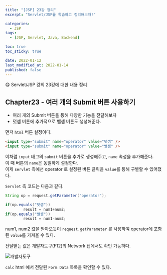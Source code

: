```yaml
---
title: "[JSP] 23강 정리"
excerpt: "Servlet/JSP를 학습하고 정리해보자!"

categories:
  - JSP
tags:
  - [JSP, Servlet, Java, Backend]

toc: true
toc_sticky: true

date: 2022-01-12
last_modified_at: 2022-01-14
published: false
---
```


😋 Servlet/JSP 강의 23강에 대한 내용 정리

## Chapter23 - 여러 개의 Submit 버튼 사용하기

- 여러 개의 Submit 버튼을 통해 다양한 기능을 전달해보자
- 덧셈 버튼에 추가적으로 뺄셈 버튼도 생성해준다.

먼저 `html` 버튼 설정이다.

```html
<input type="submit" name="operator" value="덧셈" />
<input type="submit" name="operator" value="뺄셈" />
```

이처럼 `input` 태그의 `submit` 버튼을 추가로 생성해주고, `name` 속성을 추가해준다.  
이 때 버튼의 `name`은 동일하게 설정한다.  
이제 `servlet` 측에선 operator 로 설정된 버튼 클릭을 `value`를 통해 구별할 수 있어졌다.

`Servlet` 측 코드는 다음과 같다.

```java
String op = request.getParameter("operator");

if(op.equals("덧셈"))
		result = num1+num2;
if(op.equals("뺄셈"))
		result = num1-num2;
```

num1, num2 값을 받아오듯이 `request.getParameter` 를 사용하여 operator에 포함된 `value`를 가져올 수 있다.

전달받는 값은 개발자도구(F12)의 Network 탭에서도 확인 가능하다.

<img src="https://user-images.githubusercontent.com/47810773/149052990-8b3f64f5-5344-42ba-b470-ea5f90922bcd.JPG" alt="개발자도구">

`calc` html 에서 전달된 `Form Data` 목록을 확인할 수 있다.
